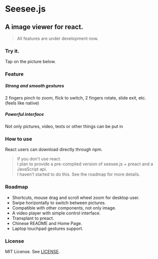 <h1>Seesee.js</h1>
<h2>A image viewer for react.</h2>
<blockquote>All features are under development now.</blockquote>
<h3>Try it.</h3>
<p>
    Tap on the picture below.
    <div id="app"></div>
</p>

<h3 id="h-feature">Feature</h3>
<h5>Strong and smooth gestures</h5>
<p>2 fingers pinch to zoom, flick to switch, 2 fingers rotate, slide exit, etc. (feels like native)</p>

<h5>Powerful interface</h5>
<p>Not only pictures, video, texts or other things can be put in</p>

<h3 id="h-how-to-use">How to use</h3>
<p>React users can download directly through npm.</p>
<blockquote>
    If you don't use react.
    <br> I plan to provide a pre-compiled version of seesee.js + preact and a JavaScript api.
    <br> I haven’t started to do this. See the roadmap for more details.
</blockquote>

<h3 id="h-roadmap">Roadmap</h3>
<ul>
    <li>Shortcuts, mouse drag and scroll wheel zoom for desktop user.</li>
    <li>Swipe horizontally to switch between pictures.</li>
    <li>Compatible with other components, not only image.</li>
    <li>A video player with simple control interface.</li>
    <li>Transplant to preact.</li>
    <li>Chinese README and Home Page.</li>
    <li>Laptop touchpad gestures support.</li>
</ul>

<h3 id="h-license">License</h3>
<p>MIT License. See
    <a href="https://github.com/EYHN/seesee/blob/master/LICENSE">LICENSE</a>.</p>